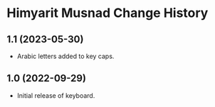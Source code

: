 Himyarit Musnad Change History
====================

1.1 (2023-05-30)
----------------
* Arabic letters added to key caps.

1.0 (2022-09-29)
----------------
* Initial release of keyboard.
